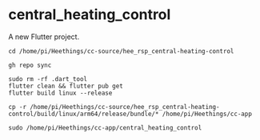 # central_heating_control

A new Flutter project.


```
cd /home/pi/Heethings/cc-source/hee_rsp_central-heating-control
```

```
gh repo sync
```

```
sudo rm -rf .dart_tool
flutter clean && flutter pub get
flutter build linux --release
```

```
cp -r /home/pi/Heethings/cc-source/hee_rsp_central-heating-control/build/linux/arm64/release/bundle/* /home/pi/Heethings/cc-app
```

```
sudo /home/pi/Heethings/cc-app/central_heating_control